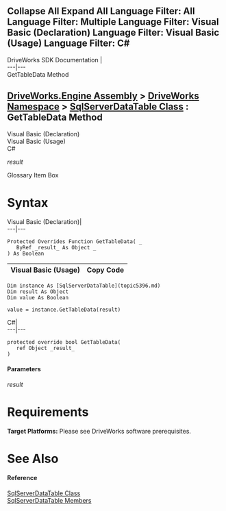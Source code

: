 Collapse All Expand All Language Filter: All  Language Filter: Multiple  Language Filter: Visual Basic (Declaration) Language Filter: Visual Basic (Usage) Language Filter: C#  
---  
DriveWorks SDK Documentation  |   
---|---  
GetTableData Method   
  
[DriveWorks.Engine Assembly](topic2156.md) > [DriveWorks Namespace](topic2159.md) > [SqlServerDataTable Class](topic5396.md) : GetTableData Method  
---  
  
Visual Basic (Declaration)    
Visual Basic (Usage)    
C# 

_result_
    

Glossary Item Box

# Syntax

Visual Basic (Declaration)|   
---|---  
      
    
    Protected Overrides Function GetTableData( _
       ByRef _result_ As Object _
    ) As Boolean  
  
Visual Basic (Usage)| Copy Code  
---|---  
      
    
    Dim instance As [SqlServerDataTable](topic5396.md)
    Dim result As Object
    Dim value As Boolean
     
    value = instance.GetTableData(result)  
  
C#|   
---|---  
      
    
    protected override bool GetTableData( 
       ref Object _result_
    )  
  
#### Parameters

 _result_
    

# Requirements

**Target Platforms:** Please see DriveWorks software prerequisites.

# See Also

#### Reference

[SqlServerDataTable Class](topic5396.md)   
[SqlServerDataTable Members](topic5397.md)


